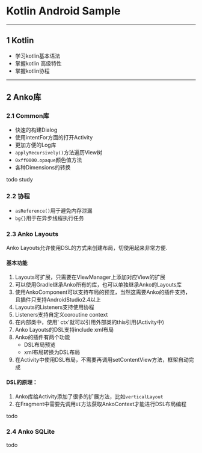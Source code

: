 # Kotlin Android Sample

---
## 1 Kotlin

- 学习kotlin基本语法
- 掌握kotlin 高级特性
- 掌握kotlin协程

---
## 2 Anko库


### 2.1 Common库

- 快速的构建Dialog
- 使用intentFor方面的打开Activity
- 更加方便的Log库
- `applyRecursively()`方法遍历View树
- `0xff0000.opaque`颜色值方法
- 各种Dimensions的转换

todo study

### 2.2 协程

- `asReference()`用于避免内存泄漏
- `bg{}`用于在异步线程执行任务

### 2.3 Anko Layouts

Anko Layouts允许使用DSL的方式来创建布局，切使用起来非常方便.

#### 基本功能

1. Layouts可扩展，只需要在ViewManager上添加对应View的扩展
2. 可以使用Gradle继承Anko所有的库，也可以单独继承Anko的Layouts库
3. 使用AnkoComponent可以支持布局的预览，当然这需要Anko的插件支持，且插件只支持AndroidStudio2.4以上
4. Layouts的Listeners支持使用协程
5. Listeners支持自定义coroutine context
6. 在内部类中，使用' ctx'就可以引用外部类的this引用(Activity中)
7. Anko Layouts的DSL支持include xml布局
8. Anko的插件有两个功能
    - DSL布局预览
    - xml布局转换为DSL布局
9. 在Activity中使用DSL布局，不需要再调用setContentView方法，框架自动完成

#### DSL的原理：

1. Anko库给Activity添加了很多的扩展方法，比如`verticalLayout`
2. 在Fragment中需要先调用`UI`方法获取AnkoContext才能进行DSL布局编程

todo


### 2.4 Anko SQLite

todo